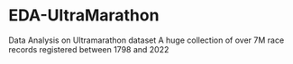 # EDA-UltraMarathon
Data Analysis on Ultramarathon dataset
A huge collection of over 7M race records registered between 1798 and 2022
